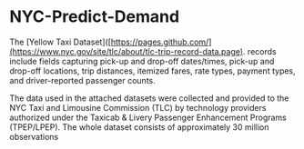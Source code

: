 # NYC-Predict-Demand

The [Yellow Taxi Dataset]([https://pages.github.com/](https://www.nyc.gov/site/tlc/about/tlc-trip-record-data.page). records include fields capturing pick-up and drop-off dates/times, pick-up and drop-off locations, trip distances, itemized fares, rate types, payment types, and driver-reported passenger counts.

The data used in the attached datasets were collected and provided to the NYC Taxi and Limousine Commission (TLC) by technology providers authorized under the Taxicab & Livery Passenger Enhancement Programs (TPEP/LPEP). The whole dataset consists of approximately 30 million observations
